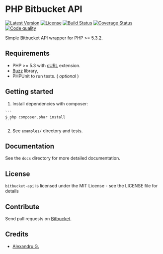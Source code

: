 # PHP Bitbucket API

[![Latest Version](https://img.shields.io/packagist/v/gentle/bitbucket-api.svg?style=flat-square)](https://packagist.org/packages/gentle/bitbucket-api)
[![License](https://img.shields.io/badge/license-MIT-blue.svg?style=flat-square)](https://github.com/gentlero/bitbucket-api/blob/master/LICENSE)
[![Build Status](http://img.shields.io/travis/gentlero/bitbucket-api/master.svg?style=flat-square)](https://travis-ci.org/gentlero/bitbucket-api)
[![Coverage Status](https://img.shields.io/scrutinizer/coverage/b/gentlero/bitbucket-api/master.svg?style=flat-square)](https://scrutinizer-ci.com/b/gentlero/bitbucket-api/?branch=master)
[![Code quality](http://img.shields.io/scrutinizer/b/gentlero/bitbucket-api/master.svg?style=flat-square)](https://scrutinizer-ci.com/b/gentlero/bitbucket-api/?branch=master)

Simple Bitbucket API wrapper for PHP >= 5.3.2.

## Requirements

* PHP >= 5.3 with [cURL](http://php.net/manual/en/book.curl.php) extension.
* [Buzz](https://github.com/kriswallsmith/Buzz) library,
* PHPUnit to run tests. ( _optional_ )

## Getting started

  1. Install dependencies with composer:
  
    ```
    $ php composer.phar install
    ```  

  2. See `examples/` directory and tests.

## Documentation

See the `docs` directory for more detailed documentation.

## License

`bitbucket-api` is licensed under the MIT License - see the LICENSE file for details

## Contribute

Send pull requests on [Bitbucket](https://bitbucket.org/gentlero/bitbucket-api).

## Credits

- [Alexandru G.](https://bitbucket.org/vimishor)
